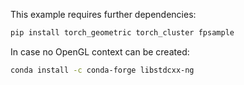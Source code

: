 This example requires further dependencies:

```bash
pip install torch_geometric torch_cluster fpsample
```

In case no OpenGL context can be created:
```bash
conda install -c conda-forge libstdcxx-ng
```